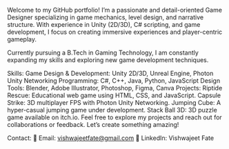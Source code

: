 Welcome to my GitHub portfolio! I’m a passionate and detail-oriented Game Designer specializing in game mechanics, level design, and narrative structure. With experience in Unity (2D/3D), C# scripting, and game development, I focus on creating immersive experiences and player-centric gameplay.

Currently pursuing a B.Tech in Gaming Technology, I am constantly expanding my skills and exploring new game development techniques.

Skills:
Game Design & Development: Unity 2D/3D, Unreal Engine, Photon Unity Networking
Programming: C#, C++, Java, Python, JavaScript
Design Tools: Blender, Adobe Illustrator, Photoshop, Figma, Canva
Projects:
Riptide Rescue: Educational web game using HTML, CSS, and JavaScript.
Capsule Strike: 3D multiplayer FPS with Photon Unity Networking.
Jumping Cube: A hyper-casual jumping game under development.
Stack Ball 3D: 3D puzzle game available on itch.io.
Feel free to explore my projects and reach out for collaborations or feedback. Let’s create something amazing!

Contact:
📧 Email: vishwajeetfate@gmail.com
🔗 LinkedIn: Vishwajeet Fate
